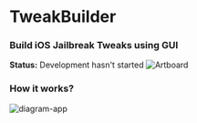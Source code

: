 # TweakBuilder
### Build iOS Jailbreak Tweaks using GUI
**Status:** Development hasn't started
![Artboard](https://user-images.githubusercontent.com/52459150/168598823-a4cbe565-66c8-4a94-b864-88638a188a88.png)


### How it works?
![diagram-app](https://user-images.githubusercontent.com/52459150/168598701-22e6cd4c-1bca-4a54-9fde-92f86029838e.png)
